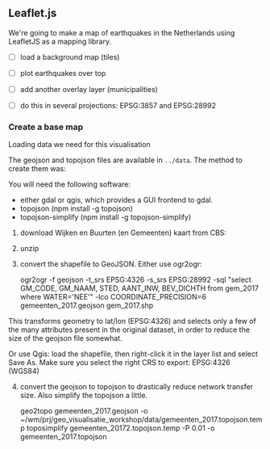 ## Leaflet.js

We're going to make a map of earthquakes in the Netherlands using LeafletJS as a mapping library.

- [ ] load a background map (tiles)
- [ ] plot earthquakes over top
- [ ] add another overlay layer (municipalities)
- [ ] do this in several projections: EPSG:3857 and EPSG:28992


### Create a base map

Loading data we need for this visualisation

The geojson and topojson files are available in `../data`. The method to create them was:

You will need the following software:

* either gdal or qgis, which provides a GUI frontend to gdal.
* topojson (npm install -g topojson)
* topojson-simplify (npm install -g topojson-simplify)

1. download Wijken en Buurten (en Gemeenten) kaart from CBS:
2. unzip
3. convert the shapefile to GeoJSON. Either use ogr2ogr:

    ogr2ogr -f geojson -t_srs EPSG:4326 -s_srs EPSG:28992 -sql "select GM_CODE, GM_NAAM, STED, AANT_INW, BEV_DICHTH from gem_2017 where WATER='NEE'" -lco COORDINATE_PRECISION=6 gemeenten_2017.geojson gem_2017.shp

This transforms geometry to lat/lon (EPSG:4326) and selects only a few of the many attributes present in the original dataset, in order to reduce the size of the geojson file somewhat.

Or use Qgis: load the shapefile, then right-click it in the layer list and select Save As. Make sure you select the right CRS to export: EPSG:4326 (WGS84)

4. convert the geojson to topojson to drastically reduce network transfer size. Also simplify the topojson a little.

    geo2topo  gemeenten_2017.geojson -o ~/wm/prj/geo_visualisatie_workshop/data/gemeenten_2017.topojson.temp
    toposimplify gemeenten_20172.topojson.temp -P 0.01 -o gemeenten_2017.topojson


